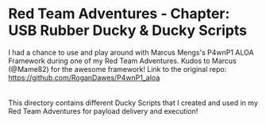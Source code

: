 # Red Team Adventures - Chapter: USB Rubber Ducky & Ducky Scripts

I had a chance to use and play around with Marcus Mengs's P4wnP1 ALOA Framework during one of my Red Team Adventures.
Kudos to Marcus (@Mame82) for the awesome framework!
Link to the original repo: https://github.com/RoganDawes/P4wnP1_aloa
\
\
\
This directory contains different Ducky Scripts that I created and used in my Red Team Adventures for payload delivery and execution! 
